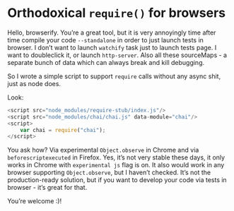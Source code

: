 # Orthodoxical `require()` for browsers

Hello, browserify. You’re a great tool, but it is very annoyingly time after time compile your code `--standalone` in order to just launch tests in browser. I don’t want to launch `watchify` task just to launch tests page. I want to doubleclick it, or launch `http-server`. Also all these sourceMaps - a separate bunch of data which can always break and kill debugging.

So I wrote a simple script to support `require` calls without any async shit, just as node does.

Look:
```js
<script src="node_modules/require-stub/index.js"/>
<script src="node_modules/chai/chai.js" data-module="chai"/>
<script>
	var chai = require("chai");
</script>
```

You ask how?
Via experimental `Object.observe` in Chrome and via `beforescriptexecuted` in Firefox.
Yes, it’s not very stable these days, it only works in Chrome with `experimental js` flag is on. It also would work in any browser supporting `Object.observe`, but I haven’t checked. It’s not the production-ready solution, but if you want to develop your code via tests in browser - it’s great for that.

You’re welcome :)!
